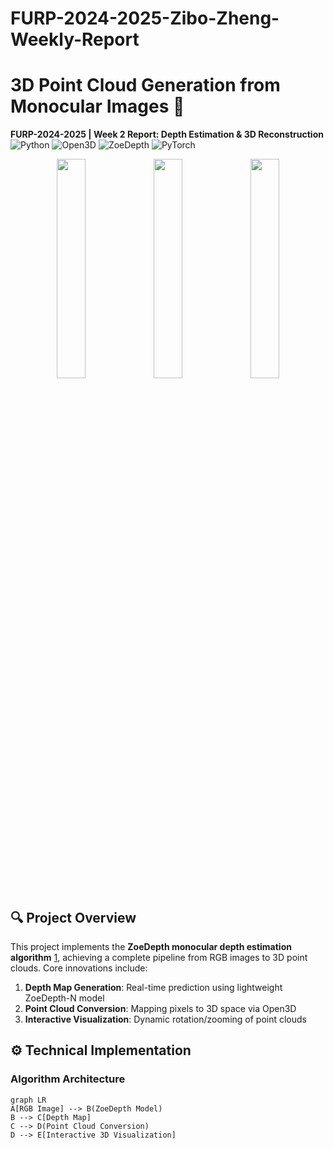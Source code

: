 # FURP-2024-2025-Zibo-Zheng-Weekly-Report

# 3D Point Cloud Generation from Monocular Images 🚀  
**FURP-2024-2025 | Week 2 Report: Depth Estimation & 3D Reconstruction**  
![Python](https://img.shields.io/badge/Python-3.8%2B-blue)
![Open3D](https://img.shields.io/badge/Open3D-0.17.0-green)
![ZoeDepth](https://img.shields.io/badge/ZoeDepth-v1.0.0-orange)
![PyTorch](https://img.shields.io/badge/PyTorch-2.1.1-red)

<div align="center">
  <img src="https://github.com/user-attachments/assets/cf192af0-bc61-4097-8753-04fc9dbcdcbb" width="30%">
  <img src="https://github.com/user-attachments/assets/97c3cfdc-9ef2-41a8-85be-0f4641f0c79a" width="30%">
  <img src="https://github.com/user-attachments/assets/f718c348-34ab-4a92-8199-78112bbf15c2" width="30%">
</div>

## 🔍 Project Overview  
This project implements the **ZoeDepth monocular depth estimation algorithm** [1](@ref), achieving a complete pipeline from RGB images to 3D point clouds. Core innovations include:  
1. **Depth Map Generation**: Real-time prediction using lightweight ZoeDepth-N model  
2. **Point Cloud Conversion**: Mapping pixels to 3D space via Open3D  
3. **Interactive Visualization**: Dynamic rotation/zooming of point clouds  

## ⚙️ Technical Implementation
### Algorithm Architecture
```mermaid
graph LR
A[RGB Image] --> B(ZoeDepth Model)
B --> C[Depth Map]
C --> D(Point Cloud Conversion)
D --> E[Interactive 3D Visualization]
